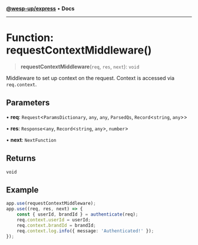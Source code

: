 [**@wesp-up/express**](../README.md) • **Docs**

***

# Function: requestContextMiddleware()

> **requestContextMiddleware**(`req`, `res`, `next`): `void`

Middleware to set up context on the request. Context is accessed via
`req.context`.

## Parameters

• **req**: `Request`\<`ParamsDictionary`, `any`, `any`, `ParsedQs`, `Record`\<`string`, `any`\>\>

• **res**: `Response`\<`any`, `Record`\<`string`, `any`\>, `number`\>

• **next**: `NextFunction`

## Returns

`void`

## Example

```typescript
app.use(requestContextMiddleware);
app.use((req, res, next) => {
    const { userId, brandId } = authenticate(req);
    req.context.userId = userId;
    req.context.brandId = brandId;
    req.context.log.info({ message: 'Authenticated!' });
});
```
